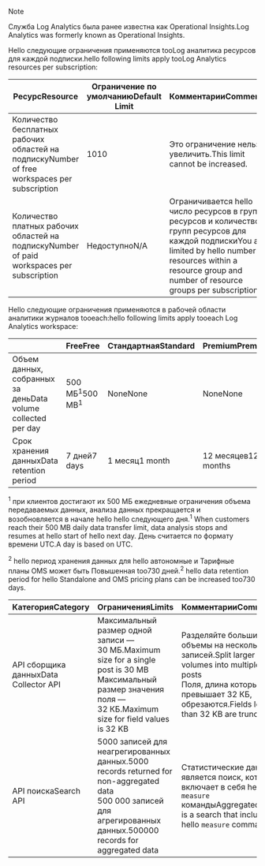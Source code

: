 
>[!NOTE]
><span data-ttu-id="f67f1-101">Служба Log Analytics была ранее известна как Operational Insights.</span><span class="sxs-lookup"><span data-stu-id="f67f1-101">Log Analytics was formerly known as Operational Insights.</span></span>
>
>

<span data-ttu-id="f67f1-102">Hello следующие ограничения применяются tooLog аналитика ресурсов для каждой подписки.</span><span class="sxs-lookup"><span data-stu-id="f67f1-102">hello following limits apply tooLog Analytics resources per subscription:</span></span>

| <span data-ttu-id="f67f1-103">Ресурс</span><span class="sxs-lookup"><span data-stu-id="f67f1-103">Resource</span></span> | <span data-ttu-id="f67f1-104">Ограничение по умолчанию</span><span class="sxs-lookup"><span data-stu-id="f67f1-104">Default Limit</span></span> | <span data-ttu-id="f67f1-105">Комментарии</span><span class="sxs-lookup"><span data-stu-id="f67f1-105">Comments</span></span>
| --- | --- | --- |
| <span data-ttu-id="f67f1-106">Количество бесплатных рабочих областей на подписку</span><span class="sxs-lookup"><span data-stu-id="f67f1-106">Number of free workspaces per subscription</span></span> | <span data-ttu-id="f67f1-107">10</span><span class="sxs-lookup"><span data-stu-id="f67f1-107">10</span></span> | <span data-ttu-id="f67f1-108">Это ограничение нельзя увеличить.</span><span class="sxs-lookup"><span data-stu-id="f67f1-108">This limit cannot be increased.</span></span> |
| <span data-ttu-id="f67f1-109">Количество платных рабочих областей на подписку</span><span class="sxs-lookup"><span data-stu-id="f67f1-109">Number of paid workspaces per subscription</span></span> | <span data-ttu-id="f67f1-110">Недоступно</span><span class="sxs-lookup"><span data-stu-id="f67f1-110">N/A</span></span> | <span data-ttu-id="f67f1-111">Ограничивается hello число ресурсов в группе ресурсов и количество групп ресурсов для каждой подписки</span><span class="sxs-lookup"><span data-stu-id="f67f1-111">You are limited by hello number of resources within a resource group and number of resource groups per subscription</span></span> | 


<span data-ttu-id="f67f1-112">Hello следующие ограничения применяются в рабочей области аналитики журналов tooeach:</span><span class="sxs-lookup"><span data-stu-id="f67f1-112">hello following limits apply tooeach Log Analytics workspace:</span></span>

|  | <span data-ttu-id="f67f1-113">Free</span><span class="sxs-lookup"><span data-stu-id="f67f1-113">Free</span></span> | <span data-ttu-id="f67f1-114">Стандартная</span><span class="sxs-lookup"><span data-stu-id="f67f1-114">Standard</span></span> | <span data-ttu-id="f67f1-115">Premium</span><span class="sxs-lookup"><span data-stu-id="f67f1-115">Premium</span></span> | <span data-ttu-id="f67f1-116">Автономный</span><span class="sxs-lookup"><span data-stu-id="f67f1-116">Standalone</span></span> | <span data-ttu-id="f67f1-117">OMS</span><span class="sxs-lookup"><span data-stu-id="f67f1-117">OMS</span></span> |
| --- | --- | --- | --- | --- | --- |
| <span data-ttu-id="f67f1-118">Объем данных, собранных за день</span><span class="sxs-lookup"><span data-stu-id="f67f1-118">Data volume collected per day</span></span> |<span data-ttu-id="f67f1-119">500 МБ<sup>1</sup></span><span class="sxs-lookup"><span data-stu-id="f67f1-119">500 MB<sup>1</sup></span></span> |<span data-ttu-id="f67f1-120">None</span><span class="sxs-lookup"><span data-stu-id="f67f1-120">None</span></span> |<span data-ttu-id="f67f1-121">None</span><span class="sxs-lookup"><span data-stu-id="f67f1-121">None</span></span> | <span data-ttu-id="f67f1-122">None</span><span class="sxs-lookup"><span data-stu-id="f67f1-122">None</span></span> | <span data-ttu-id="f67f1-123">None</span><span class="sxs-lookup"><span data-stu-id="f67f1-123">None</span></span>
| <span data-ttu-id="f67f1-124">Срок хранения данных</span><span class="sxs-lookup"><span data-stu-id="f67f1-124">Data retention period</span></span> |<span data-ttu-id="f67f1-125">7 дней</span><span class="sxs-lookup"><span data-stu-id="f67f1-125">7 days</span></span> |<span data-ttu-id="f67f1-126">1 месяц</span><span class="sxs-lookup"><span data-stu-id="f67f1-126">1 month</span></span> |<span data-ttu-id="f67f1-127">12 месяцев</span><span class="sxs-lookup"><span data-stu-id="f67f1-127">12 months</span></span> | <span data-ttu-id="f67f1-128">1 месяц<sup>2</sup></span><span class="sxs-lookup"><span data-stu-id="f67f1-128">1 month<sup>2</sup></span></span> | <span data-ttu-id="f67f1-129">1 месяц<sup>2</sup></span><span class="sxs-lookup"><span data-stu-id="f67f1-129">1 month <sup>2</sup></span></span>|

<span data-ttu-id="f67f1-130"><sup>1</sup> при клиентов достигают их 500 МБ ежедневные ограничения объема передаваемых данных, анализа данных прекращается и возобновляется в начале hello hello следующего дня.</span><span class="sxs-lookup"><span data-stu-id="f67f1-130"><sup>1</sup> When customers reach their 500 MB daily data transfer limit, data analysis stops and resumes at hello start of hello next day.</span></span> <span data-ttu-id="f67f1-131">День считается по формату времени UTC.</span><span class="sxs-lookup"><span data-stu-id="f67f1-131">A day is based on UTC.</span></span>

<span data-ttu-id="f67f1-132"><sup>2</sup> hello период хранения данных для hello автономные и Тарифные планы OMS может быть Повышенная too730 дней.</span><span class="sxs-lookup"><span data-stu-id="f67f1-132"><sup>2</sup> hello data retention period for hello Standalone and OMS pricing plans can be increased too730 days.</span></span>

| <span data-ttu-id="f67f1-133">Категория</span><span class="sxs-lookup"><span data-stu-id="f67f1-133">Category</span></span> | <span data-ttu-id="f67f1-134">Ограничения</span><span class="sxs-lookup"><span data-stu-id="f67f1-134">Limits</span></span> | <span data-ttu-id="f67f1-135">Комментарии</span><span class="sxs-lookup"><span data-stu-id="f67f1-135">Comments</span></span>
| --- | --- | --- |
| <span data-ttu-id="f67f1-136">API сборщика данных</span><span class="sxs-lookup"><span data-stu-id="f67f1-136">Data Collector API</span></span> | <span data-ttu-id="f67f1-137">Максимальный размер одной записи — 30 МБ.</span><span class="sxs-lookup"><span data-stu-id="f67f1-137">Maximum size for a single post is 30 MB</span></span><br><span data-ttu-id="f67f1-138">Максимальный размер значения поля — 32 КБ.</span><span class="sxs-lookup"><span data-stu-id="f67f1-138">Maximum size for field values is 32 KB</span></span> | <span data-ttu-id="f67f1-139">Разделяйте большие объемы на несколько записей.</span><span class="sxs-lookup"><span data-stu-id="f67f1-139">Split larger volumes into multiple posts</span></span><br><span data-ttu-id="f67f1-140">Поля, длина которых превышает 32 КБ, обрезаются.</span><span class="sxs-lookup"><span data-stu-id="f67f1-140">Fields longer than 32 KB are truncated.</span></span> |
| <span data-ttu-id="f67f1-141">API поиска</span><span class="sxs-lookup"><span data-stu-id="f67f1-141">Search API</span></span> | <span data-ttu-id="f67f1-142">5000 записей для неагрегированных данных.</span><span class="sxs-lookup"><span data-stu-id="f67f1-142">5000 records returned for non-aggregated data</span></span><br><span data-ttu-id="f67f1-143">500 000 записей для агрегированных данных.</span><span class="sxs-lookup"><span data-stu-id="f67f1-143">500000 records for aggregated data</span></span> | <span data-ttu-id="f67f1-144">Статистические данные является поиск, который включает в себя hello `measure` команды</span><span class="sxs-lookup"><span data-stu-id="f67f1-144">Aggregated data is a search that includes hello `measure` command</span></span>
 
